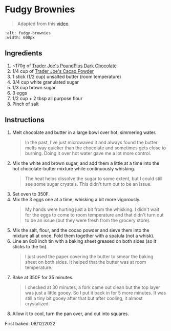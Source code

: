 # Fudgy Brownies

> Adapted from this [video](https://www.youtube.com/watch?v=HIonKbKM-tE&ab_channel=EverydayFood).

```{image} ../images/fudgy-brownies.jpg
:alt: fudgy-brownies
:width: 600px
```

## Ingredients
1. ~170g of [Trader Joe's PoundPlus Dark Chocolate](https://www.amazon.com/Trader-Joes-Pound-Plus-Chocolate/dp/B00AAIADZE)
1. 1/4 cup of [Trader Joe's Cacao Powder](https://www.amazon.com/Trader-Joes-Organic-Cacao-Powder/dp/B075TGDXXW)
1. 1 stick (1/2 cup) unsalted butter (room temperature)
1. 3/4 cup white granulated sugar
1. 1/3 cup brown sugar
1. 3 eggs
1. 1/2 cup + 2 tbsp all purpose flour
1. Pinch of salt

## Instructions
1. Melt chocolate and butter in a large bowl over hot, simmering water. 
    > In the past, I've just microwaved it and always found the butter melts way quicker than the chocolate and sometimes gets close to burning. Doing it over hot water gave me a lot more control.
2. Mix the white and brown sugar, and add them a little at a time into the hot chocolate-butter mixture while continuously whisking. 
    > The heat helps dissolve the sugar to some extent, but I could still see some sugar crystals. This didn't turn out to be an issue.
2. Set oven to 350F.
3. Mix the 3 eggs one at a time, whisking a bit more vigorously.
    > My hands were hurting just a bit from the whisking. I didn't wait for the eggs to come to room temperature and that didn't turn out to be an issue (but they were fresh from the grocery store).
4. Mix the salt, flour, and the cocao powder and sieve them into the mixture all at once. Fold them together with a spatula (not a whisk).
5. Line an 8x8 inch tin with a baking sheet greased on both sides (so it sticks to the tin). 
    > I just used the paper covering the butter to smear the baking sheet on both sides. It helped that the butter was at room temperature.
6. Bake at 350F for 35 minutes.
    > I checked at 30 minutes, a fork came out clean but the top layer was just a little gooey. So I put it back in for 5 more minutes. It was still a tiny bit gooey after that but after cooling, it almost crystalized.
7. Allow it to cool, turn the pan over, and cut into squares.

First baked: 08/12/2022

    